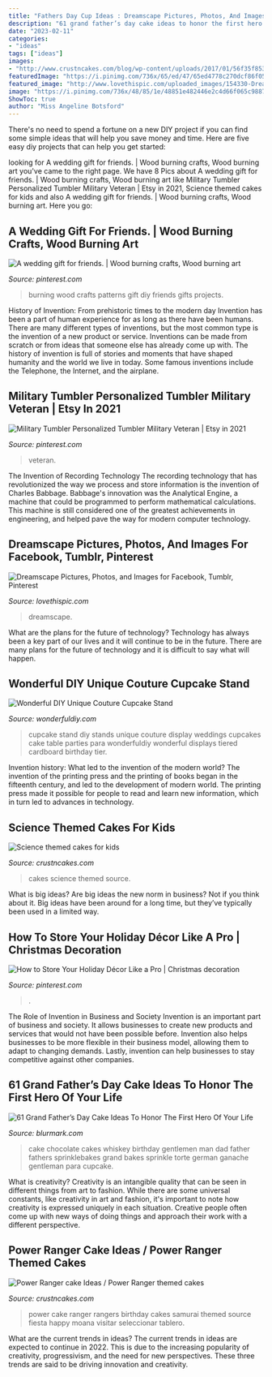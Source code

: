 ```yaml
---
title: "Fathers Day Cup Ideas : Dreamscape Pictures, Photos, And Images For Facebook, Tumblr, Pinterest"
description: "61 grand father’s day cake ideas to honor the first hero of your life"
date: "2023-02-11"
categories:
- "ideas"
tags: ["ideas"]
images:
- "http://www.crustncakes.com/blog/wp-content/uploads/2017/01/56f35f85361e22d9ab5d83c5019006c1.jpg"
featuredImage: "https://i.pinimg.com/736x/65/ed/47/65ed4778c270dcf86f05b7dd83a8a007--gifts-for-friends-wedding-gifts.jpg"
featured_image: "http://www.lovethispic.com/uploaded_images/154330-Dreamscape.jpg"
image: "https://i.pinimg.com/736x/48/85/1e/48851e482446e2c4d66f065c9887c89c.jpg"
ShowToc: true
author: "Miss Angeline Botsford"
---
```



There's no need to spend a fortune on a new DIY project if you can find some simple ideas that will help you save money and time. Here are five easy diy projects that can help you get started: 

	

		
looking for A wedding gift for friends. | Wood burning crafts, Wood burning art you've came to the right page. We have 8 Pics about A wedding gift for friends. | Wood burning crafts, Wood burning art like Military Tumbler Personalized Tumbler Military Veteran | Etsy in 2021, Science themed cakes for kids and also A wedding gift for friends. | Wood burning crafts, Wood burning art. Here you go:
		
    
## A Wedding Gift For Friends. | Wood Burning Crafts, Wood Burning Art

<img loading=lazy src="https://i.pinimg.com/736x/65/ed/47/65ed4778c270dcf86f05b7dd83a8a007--gifts-for-friends-wedding-gifts.jpg" onerror="this.onerror=null;this.src='https://tse1.mm.bing.net/th?id=OIP.4e2GK6uPvpYHe6uUdk0i7wHaJ3&amp;pid=15.1';" alt="A wedding gift for friends. | Wood burning crafts, Wood burning art">

_Source: pinterest.com_

>burning wood crafts patterns gift diy friends gifts projects. 

	

History of Invention: From prehistoric times to the modern day
Invention has been a part of human experience for as long as there have been humans. There are many different types of inventions, but the most common type is the invention of a new product or service. Inventions can be made from scratch or from ideas that someone else has already come up with. The history of invention is full of stories and moments that have shaped humanity and the world we live in today. Some famous inventions include the Telephone, the Internet, and the airplane.

    
## Military Tumbler Personalized Tumbler Military Veteran | Etsy In 2021

<img loading=lazy src="https://i.pinimg.com/736x/ac/ab/04/acab04c01c0ef763db638050d6248f93.jpg" onerror="this.onerror=null;this.src='https://tse2.mm.bing.net/th?id=OIP.hWiHZAune48qENqz2c5IuQHaJ3&amp;pid=15.1';" alt="Military Tumbler Personalized Tumbler Military Veteran | Etsy in 2021">

_Source: pinterest.com_

>veteran. 

	

The Invention of Recording Technology
The recording technology that has revolutionized the way we process and store information is the invention of Charles Babbage. Babbage's innovation was the Analytical Engine, a machine that could be programmed to perform mathematical calculations. This machine is still considered one of the greatest achievements in engineering, and helped pave the way for modern computer technology.

    
## Dreamscape Pictures, Photos, And Images For Facebook, Tumblr, Pinterest

<img loading=lazy src="http://www.lovethispic.com/uploaded_images/154330-Dreamscape.jpg" onerror="this.onerror=null;this.src='https://tse1.mm.bing.net/th?id=OIP.Ucdz0lQAUrEsEGrmB9KQigHaLJ&amp;pid=15.1';" alt="Dreamscape Pictures, Photos, and Images for Facebook, Tumblr, Pinterest">

_Source: lovethispic.com_

>dreamscape. 

	

What are the plans for the future of technology?
Technology has always been a key part of our lives and it will continue to be in the future. There are many plans for the future of technology and it is difficult to say what will happen.

    
## Wonderful DIY Unique Couture Cupcake Stand

<img loading=lazy src="https://cdn.wonderfuldiy.com/wp-content/uploads/2015/04/Couture-Cupcake-Stand-4.jpg" onerror="this.onerror=null;this.src='https://tse1.mm.bing.net/th?id=OIP.14_7XjRssVlEpz1C2409YAHaMx&amp;pid=15.1';" alt="Wonderful DIY Unique Couture Cupcake Stand">

_Source: wonderfuldiy.com_

>cupcake stand diy stands unique couture display weddings cupcakes cake table parties para wonderfuldiy wonderful displays tiered cardboard birthday tier. 

	

Invention history: What led to the invention of the modern world?
The invention of the printing press and the printing of books began in the fifteenth century, and led to the development of modern world. The printing press made it possible for people to read and learn new information, which in turn led to advances in technology.

    
## Science Themed Cakes For Kids

<img loading=lazy src="http://www.crustncakes.com/blog/wp-content/uploads/2017/01/56f35f85361e22d9ab5d83c5019006c1.jpg" onerror="this.onerror=null;this.src='https://tse3.mm.bing.net/th?id=OIP.moHqgtv7KLkpdeRgOikhSgHaLH&amp;pid=15.1';" alt="Science themed cakes for kids">

_Source: crustncakes.com_

>cakes science themed source. 

	

What is big ideas?
Are big ideas the new norm in business? Not if you think about it. Big ideas have been around for a long time, but they’ve typically been used in a limited way.

    
## How To Store Your Holiday Décor Like A Pro | Christmas Decoration

<img loading=lazy src="https://i.pinimg.com/736x/48/85/1e/48851e482446e2c4d66f065c9887c89c.jpg" onerror="this.onerror=null;this.src='https://tse4.mm.bing.net/th?id=OIP.t2F95WnTf5nqOR_8ljebcQHaLH&amp;pid=15.1';" alt="How to Store Your Holiday Décor Like a Pro | Christmas decoration">

_Source: pinterest.com_

>. 

	

The Role of Invention in Business and Society
Invention is an important part of business and society. It allows businesses to create new products and services that would not have been possible before. Invention also helps businesses to be more flexible in their business model, allowing them to adapt to changing demands. Lastly, invention can help businesses to stay competitive against other companies.

    
## 61 Grand Father’s Day Cake Ideas To Honor The First Hero Of Your Life

<img loading=lazy src="http://www.blurmark.com/wp-content/uploads/2017/05/Fly-Dad-Cake.jpg" onerror="this.onerror=null;this.src='https://tse2.mm.bing.net/th?id=OIP.HOpBUg5FMI5xdsufMFGADwHaLH&amp;pid=15.1';" alt="61 Grand Father’s Day Cake Ideas To Honor The First Hero Of Your Life">

_Source: blurmark.com_

>cake chocolate cakes whiskey birthday gentlemen man dad father fathers sprinklebakes grand bakes sprinkle torte german ganache gentleman para cupcake. 

	

What is creativity?
Creativity is an intangible quality that can be seen in different things from art to fashion. While there are some universal constants, like creativity in art and fashion, it's important to note how creativity is expressed uniquely in each situation. Creative people often come up with new ways of doing things and approach their work with a different perspective.

    
## Power Ranger Cake Ideas / Power Ranger Themed Cakes

<img loading=lazy src="http://www.crustncakes.com/blog/wp-content/uploads/2015/11/522de0be1afb1ccae615ea5d180eabad-686x1024.jpg" onerror="this.onerror=null;this.src='https://tse3.mm.bing.net/th?id=OIP.6R9zMB4oQjRZ9QvIMItcUAHaLD&amp;pid=15.1';" alt="Power Ranger cake Ideas / Power Ranger themed cakes">

_Source: crustncakes.com_

>power cake ranger rangers birthday cakes samurai themed source fiesta happy moana visitar seleccionar tablero. 

	

What are the current trends in ideas?
The current trends in ideas are expected to continue in 2022. This is due to the increasing popularity of creativity, progressivism, and the need for new perspectives. These three trends are said to be driving innovation and creativity.

